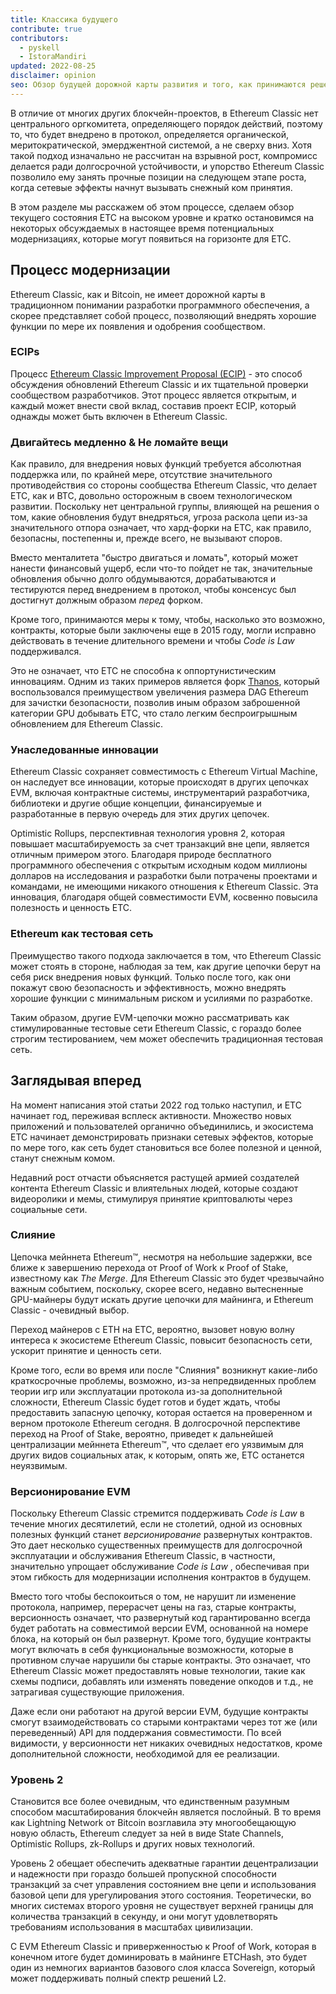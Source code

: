 ```yaml
---
title: Классика будущего
contribute: true
contributors:
  - pyskell
  - IstoraMandiri
updated: 2022-08-25
disclaimer: opinion
seo: Обзор будущей дорожной карты развития и того, как принимаются решения в экосистеме Ethereum Classic, на основе ее истории, принципов.
---
```


В отличие от многих других блокчейн-проектов, в Ethereum Classic нет центрального оргкомитета, определяющего порядок действий, поэтому то, что будет внедрено в протокол, определяется органической, меритократической, эмерджентной системой, а не сверху вниз. Хотя такой подход изначально не рассчитан на взрывной рост, компромисс делается ради долгосрочной устойчивости, и упорство Ethereum Classic позволило ему занять прочные позиции на следующем этапе роста, когда сетевые эффекты начнут вызывать снежный ком принятия.

В этом разделе мы расскажем об этом процессе, сделаем обзор текущего состояния ETC на высоком уровне и кратко остановимся на некоторых обсуждаемых в настоящее время потенциальных модернизациях, которые могут появиться на горизонте для ETC.

## Процесс модернизации

Ethereum Classic, как и Bitcoin, не имеет дорожной карты в традиционном понимании разработки программного обеспечения, а скорее представляет собой процесс, позволяющий внедрять хорошие функции по мере их появления и одобрения сообществом.

### ECIPs

Процесс [Ethereum Classic Improvement Proposal (ECIP)](/development/ecips) - это способ обсуждения обновлений Ethereum Classic и их тщательной проверки сообществом разработчиков. Этот процесс является открытым, и каждый может внести свой вклад, составив проект ECIP, который однажды может быть включен в Ethereum Classic.

### Двигайтесь медленно & Не ломайте вещи

Как правило, для внедрения новых функций требуется абсолютная поддержка или, по крайней мере, отсутствие значительного противодействия со стороны сообщества Ethereum Classic, что делает ETC, как и BTC, довольно осторожным в своем технологическом развитии. Поскольку нет центральной группы, влияющей на решения о том, какие обновления будут внедряться, угроза раскола цепи из-за значительного отпора означает, что хард-форки на ETC, как правило, безопасны, постепенны и, прежде всего, не вызывают споров.

Вместо менталитета "быстро двигаться и ломать", который может нанести финансовый ущерб, если что-то пойдет не так, значительные обновления обычно долго обдумываются, дорабатываются и тестируются перед внедрением в протокол, чтобы консенсус был достигнут должным образом _перед_ форком.

Кроме того, принимаются меры к тому, чтобы, насколько это возможно, контракты, которые были заключены еще в 2015 году, могли исправно действовать в течение длительного времени и чтобы _Code is Law_ поддерживался.

Это не означает, что ETC не способна к оппортунистическим инновациям. Одним из таких примеров является форк [Thanos](/knowledge/forks#thanos), который воспользовался преимуществом увеличения размера DAG Ethereum для зачистки безопасности, позволив иным образом заброшенной категории GPU добывать ETC, что стало легким беспроигрышным обновлением для Ethereum Classic.

### Унаследованные инновации

Ethereum Classic сохраняет совместимость с Ethereum Virtual Machine, он наследует все инновации, которые происходят в других цепочках EVM, включая контрактные системы, инструментарий разработчика, библиотеки и другие общие концепции, финансируемые и разработанные в первую очередь для этих других цепочек.

Optimistic Rollups, перспективная технология уровня 2, которая повышает масштабируемость за счет транзакций вне цепи, является отличным примером этого. Благодаря природе бесплатного программного обеспечения с открытым исходным кодом миллионы долларов на исследования и разработки были потрачены проектами и командами, не имеющими никакого отношения к Ethereum Classic. Эта инновация, благодаря общей совместимости EVM, косвенно повысила полезность и ценность ETC.

### Ethereum как тестовая сеть

Преимущество такого подхода заключается в том, что Ethereum Classic может стоять в стороне, наблюдая за тем, как другие цепочки берут на себя риск внедрения новых функций. Только после того, как они покажут свою безопасность и эффективность, можно внедрять хорошие функции с минимальным риском и усилиями по разработке.

Таким образом, другие EVM-цепочки можно рассматривать как стимулированные тестовые сети Ethereum Classic, с гораздо более строгим тестированием, чем может обеспечить традиционная тестовая сеть.

## Заглядывая вперед

На момент написания этой статьи 2022 год только наступил, и ETC начинает год, переживая всплеск активности. Множество новых приложений [](/services/apps) и пользователей органично объединились, и экосистема ETC начинает демонстрировать признаки сетевых эффектов, которые по мере того, как сеть будет становиться все более полезной и ценной, станут снежным комом.

Недавний рост отчасти объясняется растущей армией создателей контента Ethereum Classic и влиятельных людей, которые создают видеоролики [](/videos) и мемы, стимулируя принятие криптовалюты через социальные сети.

### Слияние

Цепочка мейннета Ethereum™, несмотря на небольшие задержки, все ближе к завершению перехода от Proof of Work к Proof of Stake, известному как _The Merge_. Для Ethereum Classic это будет чрезвычайно важным событием, поскольку, скорее всего, недавно вытесненные GPU-майнеры будут искать другие цепочки для майнинга, и Ethereum Classic - очевидный выбор.

Переход майнеров с ETH на ETC, вероятно, вызовет новую волну интереса к экосистеме Ethereum Classic, повысит безопасность сети, ускорит принятие и ценность сети.

Кроме того, если во время или после "Слияния" возникнут какие-либо краткосрочные проблемы, возможно, из-за непредвиденных проблем теории игр или эксплуатации протокола из-за дополнительной сложности, Ethereum Classic будет готов и будет ждать, чтобы предоставить запасную цепочку, которая остается на проверенном и верном протоколе Ethereum сегодня. В долгосрочной перспективе переход на Proof of Stake, вероятно, приведет к дальнейшей централизации мейннета Ethereum™, что сделает его уязвимым для других видов социальных атак, к которым, опять же, ETC останется неуязвимым.

### Версионирование EVM

Поскольку Ethereum Classic стремится поддерживать _Code is Law_ в течение многих десятилетий, если не столетий, одной из основных полезных функций станет _версионирование_ развернутых контрактов. Это дает несколько существенных преимуществ для долгосрочной эксплуатации и обслуживания Ethereum Classic, в частности, значительно упрощает обслуживание _Code is Law_ , обеспечивая при этом гибкость для модернизации исполнения контрактов в будущем.

Вместо того чтобы беспокоиться о том, не нарушит ли изменение протокола, например, перерасчет цены на газ, старые контракты, версионность означает, что развернутый код гарантированно всегда будет работать на совместимой версии EVM, основанной на номере блока, на который он был развернут. Кроме того, будущие контракты могут включать в себя функциональные возможности, которые в противном случае нарушили бы старые контракты. Это означает, что Ethereum Classic может предоставлять новые технологии, такие как схемы подписи, добавлять или изменять поведение опкодов и т.д., не затрагивая существующие приложения.

Даже если они работают на другой версии EVM, будущие контракты смогут взаимодействовать со старыми контрактами через тот же (или переведенный) API для поддержания совместимости. По всей видимости, у версионности нет никаких очевидных недостатков, кроме дополнительной сложности, необходимой для ее реализации.

### Уровень 2

Становится все более очевидным, что единственным разумным способом масштабирования блокчейн является послойный. В то время как Lightning Network от Bitcoin возглавила эту многообещающую новую область, Ethereum следует за ней в виде State Channels, Optimistic Rollups, zk-Rollups и других новых технологий.

Уровень 2 обещает обеспечить адекватные гарантии децентрализации и надежности при гораздо большей пропускной способности транзакций за счет управления состоянием вне цепи и использования базовой цепи для урегулирования этого состояния. Теоретически, во многих системах второго уровня не существует верхней границы для количества транзакций в секунду, и они могут удовлетворять требованиям использования в масштабах цивилизации.

С EVM Ethereum Classic и приверженностью к Proof of Work, которая в конечном итоге будет доминировать в майнинге ETCHash, это будет один из немногих вариантов базового слоя класса Sovereign, который может поддерживать полный спектр решений L2.
